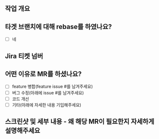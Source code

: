 ## 작업 개요

## 타겟 브랜치에 대해 rebase를 하였나요?
- [ ] 네

## Jira 티켓 넘버
<!-- 관련된 이슈 넘버가 있으면 이곳에 기입해주세요 -->

## 어떤 이유로 MR를 하셨나요?
- [ ] feature 병합(feature issue #를 남겨주세요)
- [ ] 버그 수정(아래에 issue #를 남겨주세요)
- [ ] 코드 개선
- [ ] 기타(아래에 자세한 내용 기입해주세요)

## 스크린샷 및 세부 내용 - 왜 해당 MR이 필요한지 자세하게 설명해주세요
<!-- 세부사항을 항목으로 설명해주세요 -->
